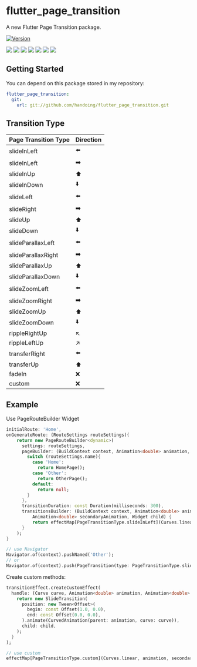 # flutter_page_transition

A new Flutter Page Transition package.

[![Version](https://img.shields.io/badge/version-0.0.2-blue.svg)](https://github.com/handoing/flutter_page_transition)

![](./screenshots/fadeIn.gif)
![](./screenshots/slideInLeft.gif)
![](./screenshots/slideLeft.gif)
![](./screenshots/slideParallaxLeft.gif)
![](./screenshots/slideZoomLeft.gif)
![](./screenshots/transferRight.gif)
![](./screenshots/rippleRightUp.gif)

## Getting Started

You can depend on this package stored in my repository:
```yaml
flutter_page_transition:
  git:
    url: git://github.com/handoing/flutter_page_transition.git
```

## Transition Type

| Page Transition Type  | Direction |
| :- | :-|
| slideInLeft | ⬅️  |
| slideInLeft | ➡️  |
| slideInUp | ⬆️  |
| slideInDown | ⬇️  |
| slideLeft | ⬅️  |
| slideRight | ➡️  |
| slideUp | ⬆️  |
| slideDown | ⬇️  |
| slideParallaxLeft | ⬅️  |
| slideParallaxRight | ➡️  |
| slideParallaxUp | ⬆️  |
| slideParallaxDown | ⬇️  |
| slideZoomLeft | ⬅️  |
| slideZoomRight | ➡️  |
| slideZoomUp | ⬆️  |
| slideZoomDown | ⬇️  |
| rippleRightUp | ↖️ |
| rippleLeftUp | ↗️  |
| transferRight | ⬅️  |
| transferUp | ⬆️  |
| fadeIn | ❌  |
| custom | ❌  |

## Example

Use PageRouteBuilder Widget
```dart
initialRoute: 'Home',
onGenerateRoute: (RouteSettings routeSettings){
    return new PageRouteBuilder<dynamic>(
      settings: routeSettings,
      pageBuilder: (BuildContext context, Animation<double> animation, Animation<double> secondaryAnimation) {
        switch (routeSettings.name){
          case 'Home':
            return HomePage();
          case 'Other':
            return OtherPage();
          default:
            return null;
        }
      },
      transitionDuration: const Duration(milliseconds: 300),
      transitionsBuilder: (BuildContext context, Animation<double> animation,
          Animation<double> secondaryAnimation, Widget child) {
          return effectMap[PageTransitionType.slideInLeft](Curves.linear, animation, secondaryAnimation, child);
      }
    );
}

// use Navigator
Navigator.of(context).pushNamed('Other');
// or
Navigator.of(context).push(PageTransition(type: PageTransitionType.slideInLeft, child: FirstPage()));


```

Create custom methods:
```dart
transitionEffect.createCustomEffect(
  handle: (Curve curve, Animation<double> animation, Animation<double> secondaryAnimation, Widget child) {
    return new SlideTransition(
      position: new Tween<Offset>(
        begin: const Offset(1.0, 0.0),
        end: const Offset(0.0, 0.0),
      ).animate(CurvedAnimation(parent: animation, curve: curve)),
      child: child,
    );
  }
);

// use custom
effectMap[PageTransitionType.custom](Curves.linear, animation, secondaryAnimation, child);
```
